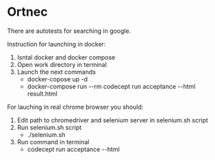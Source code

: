 # Ortnec

There are autotests for searching in google.

Instruction for launching in docker:
1. Isntal docker and docker compose
2. Open work directory in terminal
3. Launch the next commands
   - docker-copose up -d
   - docker-compose run --rm codecept run acceptance --html result.html
   
For lauching in real chrome browser you should:
1. Edit path to chromedriver and selenium server in selenium.sh script
2. Run selenium.sh script
    - ./selenium.sh
3. Run command in terminal
    - codecept run acceptance --html